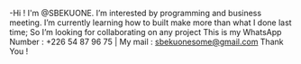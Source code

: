 -Hi ! I'm @SBEKUONE. I’m interested by programming and business meeting.
I’m currently learning how to built make more than what I done last time; 
So I’m looking for collaborating on any project
This is my WhatsApp Number : +226 54 87 96 75 | My mail : sbekuonesome@gmail.com
Thank You !

<!---
SBEKUONE/SBEKUONE is a ✨ special ✨ repository because its `README.md` (this file) appears on your GitHub profile.
You can click the Preview link to take a look at your changes.
--->
